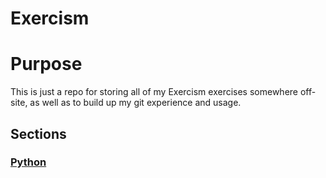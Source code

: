 # Exercism

# Purpose

This is just a repo for storing all of my Exercism exercises somewhere off-site, as well as to build up my git experience and usage.

## Sections

### [Python](./python/README.md)
